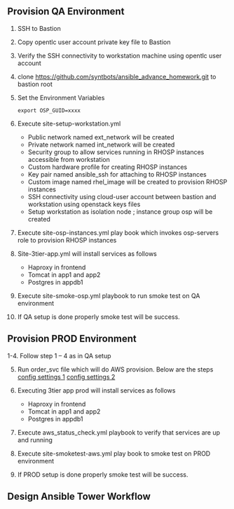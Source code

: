 ## Provision QA Environment

1.	SSH to Bastion 

2.	Copy opentlc user account private  key file to Bastion

3.	Verify the SSH connectivity to workstation machine using opentlc user account

4.	clone https://github.com/syntbots/ansible_advance_homework.git  to bastion root

5.	Set the Environment Variables

	```
	export OSP_GUID=xxxx
	```
6.  Execute site-setup-workstation.yml
      *  Public network named ext_network will be created
      *  Private network named int_network will be created
      *  Security group to allow services running in RHOSP  instances accessible from workstation
      *	 Custom hardware profile for creating RHOSP instances
      *  Key pair named ansible_ssh for attaching to RHOSP instances
      *	 Custom image named rhel_image will be created to provision RHOSP instances
      *	 SSH connectivity using cloud-user account between bastion and workstation using openstack keys files
      *	 Setup workstation as isolation node ; instance group osp will be created

7.	Execute site-osp-instances.yml play book which invokes osp-servers  role to provision RHOSP instances

8.	Site-3tier-app.yml will install services as follows
      *	Haproxy in frontend 
      *	Tomcat in app1 and app2
      *	Postgres in appdb1

9.	Execute site-smoke-osp.yml playbook to run smoke test on QA environment

10.	If QA setup is done properly smoke test will be success.


## Provision PROD Environment

1-4.	Follow step 1 – 4 as in QA setup 

5.	Run order_svc file which will do AWS provision. Below are the steps 
        [config settings 1](../images/prod_prov_1.jpg)
	[config settings 2](../images/prod_prov_2.jpg)
     
6.	Executing 3tier app prod will install services as follows
	* Haproxy in frontend 
	* Tomcat in app1 and app2
	* Postgres in appdb1

7.	Execute aws_status_check.yml  playbook to verify that services are up and running 

8.	Execute  site-smoketest-aws.yml play book  to smoke test on PROD environment

9.	If PROD setup is done properly smoke test will be success.




## Design Ansible Tower Workflow



